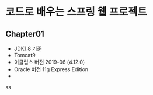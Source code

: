 # 코드로 배우는 스프링 웹 프로젝트

## Chapter01

- JDK1.8 기준
- Tomcat9
- 이클립스 버전 2019-06 (4.12.0)
- Oracle 버전 11g Express Edition
- 

ss